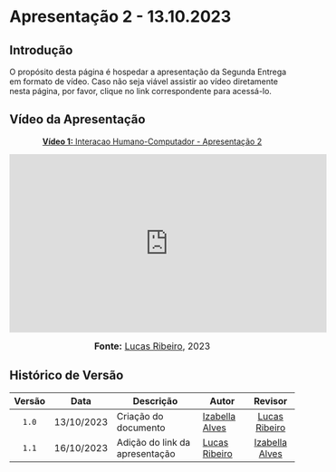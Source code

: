 # Apresentação 2 - 13.10.2023

## Introdução

O propósito desta página é hospedar a apresentação da Segunda Entrega em formato de vídeo. Caso não seja viável assistir ao vídeo diretamente nesta página, por favor, clique no link correspondente para acessá-lo.

## Vídeo da Apresentação

<div align="center">
<p style="text-align: center"><a href="https://www.youtube.com/watch?v=dbccyoTxdmU" target="blanket"><b>Vídeo 1:</b> Interacao Humano-Computador - Apresentação 2</a></p>

<iframe width="560" height="315" src="https://www.youtube.com/embed/dbccyoTxdmU" title="Apresentação 2" frameborder="0" allow="accelerometer; autoplay; clipboard-write; encrypted-media; gyroscope; picture-in-picture" allowfullscreen></iframe>

<font size="3"><p style="text-align: center"><b>Fonte:</b> <a href="https://github.com/lucassouzs">Lucas Ribeiro</a>, 2023</p></font>
</div>

## Histórico de Versão

|Versão|Data|Descrição|Autor|Revisor|
|:----:|----|---------|-----|:-------:|
|`1.0`|13/10/2023|Criação do documento|[Izabella Alves](https://github.com/izabellaalves)|[Lucas Ribeiro](https://github.com/lucassouz)|
|`1.1`|16/10/2023|Adição do link da apresentação|[Lucas Ribeiro](https://github.com/lucassouz)|[Izabella Alves](https://github.com/izabellaalves)|
